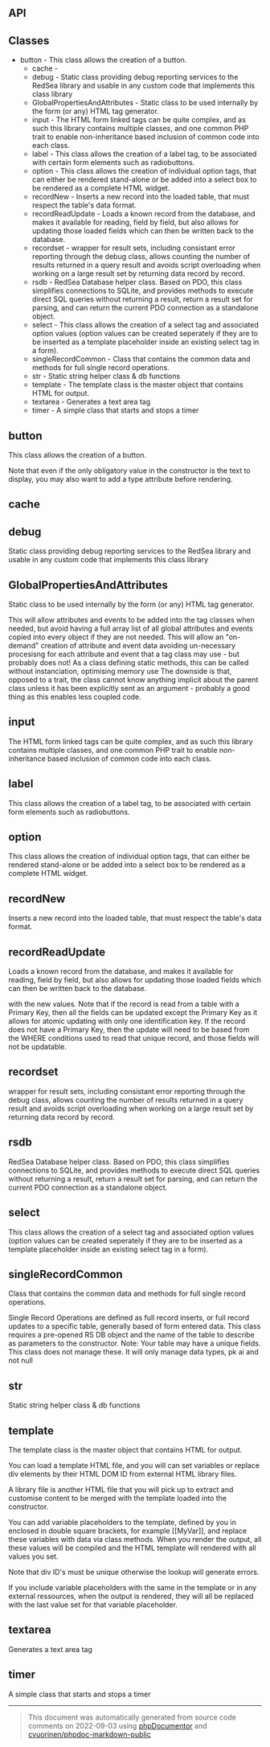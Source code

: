 ## API

## Classes

* button - This class allows the creation of a button.
	* cache - 
	* debug - Static class providing debug reporting services to the RedSea library and usable in any custom
code that implements this class library
	* GlobalPropertiesAndAttributes - Static class to be used internally by the form (or any) HTML tag generator.
	* input - The HTML form linked tags can be quite complex, and as such this library contains multiple classes,
and one common PHP trait to enable non-inheritance based inclusion of common code into each class.
	* label - This class allows the creation of a label tag, to be associated with certain form elements such as radiobuttons.
	* option - This class allows the creation of individual option tags, that can either be rendered stand-alone or be added into a select box to be rendered as a complete HTML widget.
	* recordNew - Inserts a new record into the loaded table, that must respect the table's data format.
	* recordReadUpdate - Loads a known record from the database, and makes it available for reading, field by field, but also allows for updating those loaded fields which
can then be written back to the database.
	* recordset - wrapper for result sets, including consistant error reporting through the debug class, allows counting the number of results returned in a query result
and avoids script overloading when working on a large result set by returning data record by record.
	* rsdb - RedSea Database helper class. Based on PDO, this class simplifies connections to SQLite,
and provides methods to execute direct SQL queries without returning a result, return a result set for parsing, and
can return the current PDO connection as a standalone object.
	* select - This class allows the creation of a select tag and associated option values (option values can be created seperately if they are
to be inserted as a template placeholder inside an existing select tag in a form).
	* singleRecordCommon - Class that contains the common data and methods for full single record operations.
	* str - Static string helper class & db functions
	* template - The template class is the master object that contains HTML for output.
	* textarea - Generates a text area tag
	* timer - A simple class that starts and stops a timer
	
## button

This class allows the creation of a button.

Note that even if the only obligatory value in the constructor is the text to display, you may also want to add a type attribute before rendering.

## cache





## debug

Static class providing debug reporting services to the RedSea library and usable in any custom
code that implements this class library



## GlobalPropertiesAndAttributes

Static class to be used internally by the form (or any) HTML tag generator.

This will allow attributes and events to be added into the tag classes when needed, but avoid having a full
array list of all global attributes and events copied into every object if they are not needed. This will
allow an "on-demand" creation of attribute and event data avoiding un-necessary procesisng for each attribute
and event that a tag class may use - but probably does not!
As a class defining static methods, this can be called without instanciation, optimising memory use
The downside is that, opposed to a trait, the class cannot know anything implicit about the parent class unless it has
been explicitly sent as an argument - probably a good thing as this enables less coupled code.

## input

The HTML form linked tags can be quite complex, and as such this library contains multiple classes,
and one common PHP trait to enable non-inheritance based inclusion of common code into each class.



## label

This class allows the creation of a label tag, to be associated with certain form elements such as radiobuttons.



## option

This class allows the creation of individual option tags, that can either be rendered stand-alone or be added into a select box to be rendered as a complete HTML widget.



## recordNew

Inserts a new record into the loaded table, that must respect the table's data format.



## recordReadUpdate

Loads a known record from the database, and makes it available for reading, field by field, but also allows for updating those loaded fields which
can then be written back to the database.

with the new values.
Note that if the record is read from a table with a Primary Key, then all the fields can be updated except the Primary Key as it allows for atomic updating
with only one identification key.
If the record does not have a Primary Key, then the update will need to be based from the WHERE conditions used to read that unique record,
and those fields will not be updatable.

## recordset

wrapper for result sets, including consistant error reporting through the debug class, allows counting the number of results returned in a query result
and avoids script overloading when working on a large result set by returning data record by record.



## rsdb

RedSea Database helper class. Based on PDO, this class simplifies connections to SQLite,
and provides methods to execute direct SQL queries without returning a result, return a result set for parsing, and
can return the current PDO connection as a standalone object.



## select

This class allows the creation of a select tag and associated option values (option values can be created seperately if they are
to be inserted as a template placeholder inside an existing select tag in a form).



## singleRecordCommon

Class that contains the common data and methods for full single record operations.

Single Record Operations are defined as full record inserts, or full record updates to a specific table, generally based of form entered data.
This class requires a pre-opened RS DB object and the name of the table to describe as parameters to the constructor.
Note: Your table may have a unique fields. This class does not manage these. It will only manage data types, pk ai and not null

## str

Static string helper class & db functions



## template

The template class is the master object that contains HTML for output.

You can load a template HTML file, and you will can set variables or replace div elements
by their HTML DOM ID from external HTML library files.

A library file is another HTML file that you will pick up to extract and customise content to be merged
with the template loaded into the constructor.

You can add variable placeholders to the template, defined by you in enclosed in double square brackets, for example [[MyVar]],
and replace these variables with data via class methods.
When you render the output, all these values will be compiled and the HTML template will rendered with all values you set.

Note that div ID's must be unique otherwise the lookup will generate errors.

If you include variable placeholders with the same in the template or in any external ressources, when the output is rendered,
they will all be replaced with the last value set for that variable placeholder.

## textarea

Generates a text area tag



## timer

A simple class that starts and stops a timer





--------
> This document was automatically generated from source code comments on 2022-09-03 using [phpDocumentor](http://www.phpdoc.org/) and [cvuorinen/phpdoc-markdown-public](https://github.com/cvuorinen/phpdoc-markdown-public)
